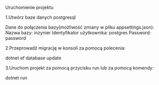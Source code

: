 Uruchomienie projektu

1.Utwórz baze danych postgresql

Dane do połączenia bazy(możliwość zmiany w pliku appsettings.json):
Nazwa bazy: inzynier
Identyfikator użytkownika: postgres
Password: password

2.Przeprowadź migrację w konsoli za pomocą polecenia:

dotnet ef database update


3.Uruchom projekt za pomocą przycisku run lub za pomocą komendy:

dotnet run
